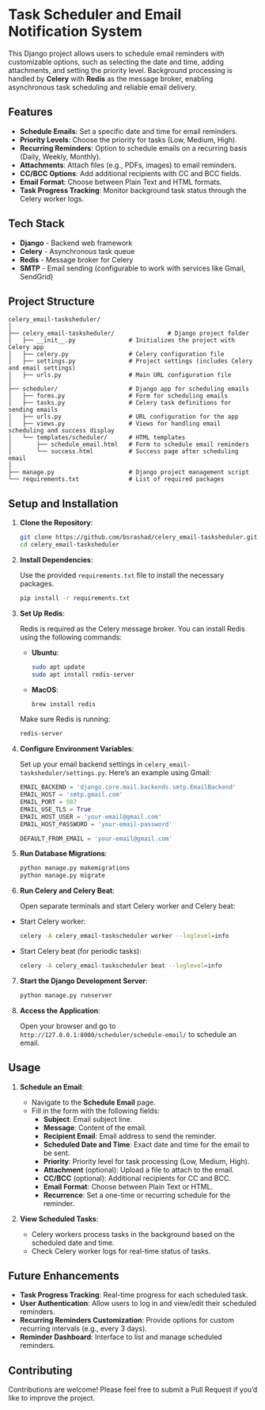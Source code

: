 
# Task Scheduler and Email Notification System

This Django project allows users to schedule email reminders with customizable options, such as selecting the date and time, adding attachments, and setting the priority level. Background processing is handled by **Celery** with **Redis** as the message broker, enabling asynchronous task scheduling and reliable email delivery.

## Features

- **Schedule Emails**: Set a specific date and time for email reminders.
- **Priority Levels**: Choose the priority for tasks (Low, Medium, High).
- **Recurring Reminders**: Option to schedule emails on a recurring basis (Daily, Weekly, Monthly).
- **Attachments**: Attach files (e.g., PDFs, images) to email reminders.
- **CC/BCC Options**: Add additional recipients with CC and BCC fields.
- **Email Format**: Choose between Plain Text and HTML formats.
- **Task Progress Tracking**: Monitor background task status through the Celery worker logs.

## Tech Stack

- **Django** - Backend web framework
- **Celery** - Asynchronous task queue
- **Redis** - Message broker for Celery
- **SMTP** - Email sending (configurable to work with services like Gmail, SendGrid)

## Project Structure

```
celery_email-tasksheduler/
│
├── celery_email-tasksheduler/               # Django project folder
│   ├── __init__.py               # Initializes the project with Celery app
│   ├── celery.py                 # Celery configuration file
│   ├── settings.py               # Project settings (includes Celery and email settings)
│   ├── urls.py                   # Main URL configuration file
│
├── scheduler/                    # Django app for scheduling emails
│   ├── forms.py                  # Form for scheduling emails
│   ├── tasks.py                  # Celery task definitions for sending emails
│   ├── urls.py                   # URL configuration for the app
│   ├── views.py                  # Views for handling email scheduling and success display
│   └── templates/scheduler/      # HTML templates
│       ├── schedule_email.html   # Form to schedule email reminders
│       └── success.html          # Success page after scheduling email
│
├── manage.py                     # Django project management script
└── requirements.txt              # List of required packages
```

## Setup and Installation

1. **Clone the Repository**:

   ```bash
   git clone https://github.com/bsrashad/celery_email-tasksheduler.git
   cd celery_email-tasksheduler
   ```

2. **Install Dependencies**:

   Use the provided `requirements.txt` file to install the necessary packages.

   ```bash
   pip install -r requirements.txt
   ```

3. **Set Up Redis**:

   Redis is required as the Celery message broker. You can install Redis using the following commands:
   
   - **Ubuntu**:
     ```bash
     sudo apt update
     sudo apt install redis-server
     ```
   - **MacOS**:
     ```bash
     brew install redis
     ```

   Make sure Redis is running:
   
   ```bash
   redis-server
   ```

4. **Configure Environment Variables**:

   Set up your email backend settings in `celery_email-tasksheduler/settings.py`. Here’s an example using Gmail:
   
   ```python
   EMAIL_BACKEND = 'django.core.mail.backends.smtp.EmailBackend'
   EMAIL_HOST = 'smtp.gmail.com'
   EMAIL_PORT = 587
   EMAIL_USE_TLS = True
   EMAIL_HOST_USER = 'your-email@gmail.com'
   EMAIL_HOST_PASSWORD = 'your-email-password'
   
   DEFAULT_FROM_EMAIL = 'your-email@gmail.com'
   ```

5. **Run Database Migrations**:

   ```bash
   python manage.py makemigrations
   python manage.py migrate
   ```

6. **Run Celery and Celery Beat**:

   Open separate terminals and start Celery worker and Celery beat:

  - Start Celery worker:
     ```bash
     celery -A celery_email-taskscheduler worker --loglevel=info
     ```
   - Start Celery beat (for periodic tasks):
     ```bash
     celery -A celery_email-taskscheduler beat --loglevel=info
     ```

7. **Start the Django Development Server**:

   ```bash
   python manage.py runserver
   ```

8. **Access the Application**:

   Open your browser and go to `http://127.0.0.1:8000/scheduler/schedule-email/` to schedule an email.

## Usage

1. **Schedule an Email**:
   - Navigate to the **Schedule Email** page.
   - Fill in the form with the following fields:
     - **Subject**: Email subject line.
     - **Message**: Content of the email.
     - **Recipient Email**: Email address to send the reminder.
     - **Scheduled Date and Time**: Exact date and time for the email to be sent.
     - **Priority**: Priority level for task processing (Low, Medium, High).
     - **Attachment** (optional): Upload a file to attach to the email.
     - **CC/BCC** (optional): Additional recipients for CC and BCC.
     - **Email Format**: Choose between Plain Text or HTML.
     - **Recurrence**: Set a one-time or recurring schedule for the reminder.
   
2. **View Scheduled Tasks**:
   - Celery workers process tasks in the background based on the scheduled date and time.
   - Check Celery worker logs for real-time status of tasks.



## Future Enhancements

- **Task Progress Tracking**: Real-time progress for each scheduled task.
- **User Authentication**: Allow users to log in and view/edit their scheduled reminders.
- **Recurring Reminders Customization**: Provide options for custom recurring intervals (e.g., every 3 days).
- **Reminder Dashboard**: Interface to list and manage scheduled reminders.

## Contributing

Contributions are welcome! Please feel free to submit a Pull Request if you’d like to improve the project.

